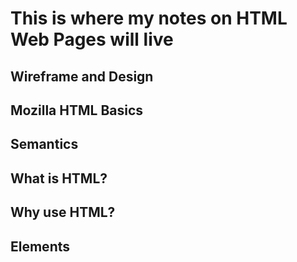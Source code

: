 # This is where my notes on HTML Web Pages will live 

## Wireframe and Design

## Mozilla HTML Basics

## Semantics

## What is HTML?

## Why use HTML?

## Elements

